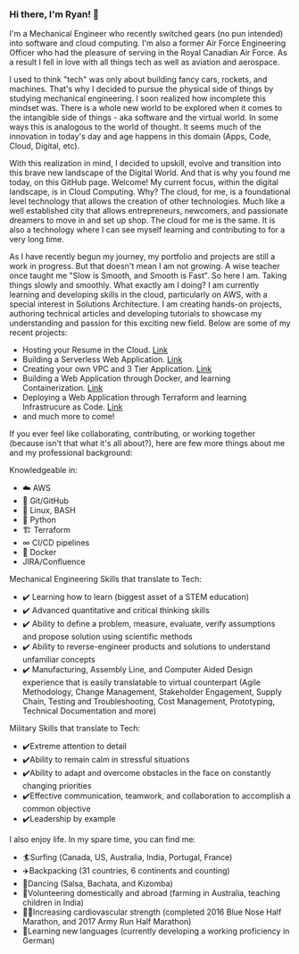 ### Hi there, I'm Ryan! 👋

I'm a Mechanical Engineer who recently switched gears (no pun intended) into software and cloud computing. I'm also a former Air Force Engineering Officer who had the pleasure of serving in the Royal Canadian Air Force. As a result I fell in love with all things tech as well as aviation and aerospace.

I used to think "tech" was only about building fancy cars, rockets, and machines. That's why I decided to pursue the physical side of things by studying mechanical engineering. I soon realized how incomplete this mindset was. There is a whole new world to be explored when it comes to the intangible side of things - aka software and the virtual world. In some ways this is analogous to the world of thought. It seems much of the innovation in today's day and age happens in this domain (Apps, Code, Cloud, Digital, etc).

With this realization in mind, I decided to upskill, evolve and transition into this brave new landscape of the Digital World. And that is why you found me today, on this GitHub page. Welcome! My current focus, within the digital landscape, is in Cloud Computing. Why? The cloud, for me, is a foundational level technology that allows the creation of other technologies. Much like a well established city that allows entrepreneurs, newcomers, and passionate dreamers to move in and set up shop. The cloud for me is the same. It is also a technology where I can see myself learning and contributing to for a very long time.  

As I have recently begun my journey, my portfolio and projects are still a work in progress. But that doesn't mean I am not growing. A wise teacher once taught me "Slow is Smooth, and Smooth is Fast". So here I am. Taking things slowly and smoothly. What exactly am I doing? I am currently learning and developing skills in the cloud, particularly on AWS, with a special interest in Solutions Architecture. I am creating hands-on projects, authoring technical articles and developing tutorials to showcase my understanding and passion for this exciting new field. Below are some of my recent projects:

- Hosting your Resume in the Cloud. [Link](https://github.com/ryan-almeida/resumewebsite)
- Building a Serverless Web Application. [Link](https://github.com/ryan-almeida/wildrydes-site)
- Creating your own VPC and 3 Tier Application. [Link](https://github.com/ryan-almeida/wordpress-site)
- Building a Web Application through Docker, and learning Containerization. [Link](https://github.com/ryan-almeida/docker-webapp)
- Deploying a Web Application through Terraform and learning Infrastrucure as Code. [Link](https://github.com/ryan-almeida/terraform-project)
- and much more to come!

If you ever feel like collaborating, contributing, or working together (because isn't that what it's all about?), here are few more things about me and my professional background:

Knowledgeable in: 
- ☁️ AWS
- 💠 Git/GitHub
- 🐧 Linux, BASH
- 🐍 Python
- 🏗 Terraform
- ∞ CI/CD pipelines
- 🐳 Docker
- JIRA/Confluence

Mechanical Engineering Skills that translate to Tech: 
- ✔️ Learning how to learn (biggest asset of a STEM education)
- ✔️ Advanced quantitative and critical thinking skills
- ✔️ Ability to define a problem, measure, evaluate, verify assumptions and propose solution using scientific methods  
- ✔️ Ability to reverse-engineer products and solutions to understand unfamiliar concepts
- ✔️ Manufacturing, Assembly Line, and Computer Aided Design experience that is easily translatable to virtual counterpart (Agile Methodology, Change Management, Stakeholder Engagement, Supply Chain, Testing and Troubleshooting, Cost Management, Prototyping, Technical Documentation and more)

Military Skills that translate to Tech:
- ✔️Extreme attention to detail
- ✔️Ability to remain calm in stressful situations
- ✔️Ability to adapt and overcome obstacles in the face on constantly changing priorities
- ✔️Effective communication, teamwork, and collaboration to accomplish a common objective
- ✔️Leadership by example

I also enjoy life. In my spare time, you can find me:
- 🏄Surfing (Canada, US, Australia, India, Portugal, France)
- ✈️Backpacking (31 countries, 6 continents and counting)
- 🕺Dancing (Salsa, Bachata, and Kizomba)
- 💁Volunteering domestically and abroad (farming in Australia, teaching children in India)
- 🏃‍♂️Increasing cardiovascular strength (completed 2016 Blue Nose Half Marathon, and 2017 Army Run Half Marathon)
- 🏫Learning new languages (currently developing a working proficiency in German)

<!--
**ryan-almeida/ryan-almeida** is a ✨ _special_ ✨ repository because its `README.md` (this file) appears on your GitHub profile.

Here are some ideas to get you started:

- 🔭 I’m currently working on ...
- 🌱 I’m currently learning ...
- 👯 I’m looking to collaborate on ...
- 🤔 I’m looking for help with ...
- 💬 Ask me about ...
- 📫 How to reach me: ...
- 😄 Pronouns: ...
- ⚡ Fun fact: ...
-->
